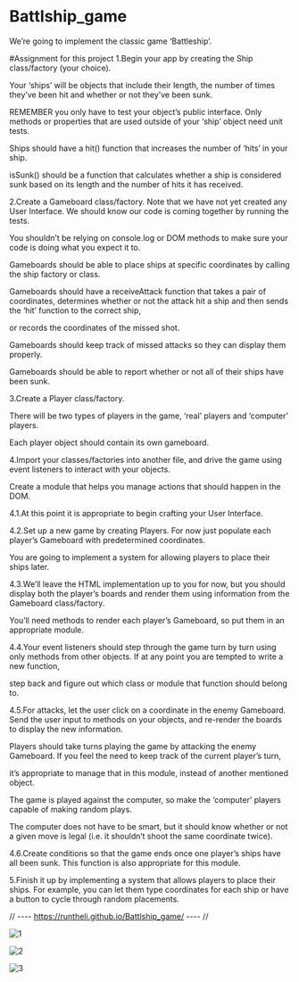 # Battlship_game
 We’re going to implement the classic game ‘Battleship’.

#Assignment for this project
1.Begin your app by creating the Ship class/factory (your choice).

Your ‘ships’ will be objects that include their length, the number of times they’ve been hit and whether or not they’ve been sunk.

REMEMBER you only have to test your object’s public interface. Only methods or properties that are used outside of your ‘ship’ object need unit tests.

Ships should have a hit() function that increases the number of ‘hits’ in your ship.

isSunk() should be a function that calculates whether a ship is considered sunk based on its length and the number of hits it has received.

2.Create a Gameboard class/factory.
Note that we have not yet created any User Interface. We should know our code is coming together by running the tests.

You shouldn’t be relying on console.log or DOM methods to make sure your code is doing what you expect it to.

Gameboards should be able to place ships at specific coordinates by calling the ship factory or class.

Gameboards should have a receiveAttack function that takes a pair of coordinates, determines whether or not the attack hit a ship and then sends the ‘hit’ function to the correct ship,

or records the coordinates of the missed shot.

Gameboards should keep track of missed attacks so they can display them properly.

Gameboards should be able to report whether or not all of their ships have been sunk.

3.Create a Player class/factory.

There will be two types of players in the game, ‘real’ players and ‘computer’ players.

Each player object should contain its own gameboard.

4.Import your classes/factories into another file, and drive the game using event listeners to interact with your objects.

Create a module that helps you manage actions that should happen in the DOM.

4.1.At this point it is appropriate to begin crafting your User Interface.

4.2.Set up a new game by creating Players. For now just populate each player’s Gameboard with predetermined coordinates.

You are going to implement a system for allowing players to place their ships later.

4.3.We’ll leave the HTML implementation up to you for now, but you should display both the player’s boards and render them using information from the Gameboard class/factory.

You’ll need methods to render each player’s Gameboard, so put them in an appropriate module.

4.4.Your event listeners should step through the game turn by turn using only methods from other objects. If at any point you are tempted to write a new function,

step back and figure out which class or module that function should belong to.

4.5.For attacks, let the user click on a coordinate in the enemy Gameboard. Send the user input to methods on your objects, and re-render the boards to display the new information.

Players should take turns playing the game by attacking the enemy Gameboard. If you feel the need to keep track of the current player’s turn,

it’s appropriate to manage that in this module, instead of another mentioned object.

The game is played against the computer, so make the ‘computer’ players capable of making random plays.

The computer does not have to be smart, but it should know whether or not a given move is legal (i.e. it shouldn’t shoot the same coordinate twice).

4.6.Create conditions so that the game ends once one player’s ships have all been sunk. This function is also appropriate for this module.

5.Finish it up by implementing a system that allows players to place their ships. For example, you can let them type coordinates for each ship or have a button to cycle through random placements.

// ---- https://runtheli.github.io/Battlship_game/ ---- //

![1](https://github.com/user-attachments/assets/efb0ccf3-7df4-464b-84f4-06272287c8a2)

![2](https://github.com/user-attachments/assets/2bdc7911-8193-4f2a-a6f7-c0f8178064cb)

![3](https://github.com/user-attachments/assets/030db2dc-7e24-43b2-aa66-1be08dce2f15)
